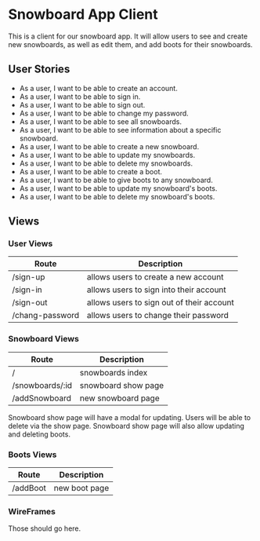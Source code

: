 # Snowboard App Client

This is a client for our snowboard app. It will allow users to see and create new snowboards, as well as edit them, and add boots for their snowboards.

## User Stories

* As a user, I want to be able to create an account.
* As a user, I want to be able to sign in.
* As a user, I want to be able to sign out.
* As a user, I want to be able to change my password.
* As a user, I want to be able to see all snowboards.
* As a user, I want to be able to see information about a specific snowboard.
* As a user, I want to be able to create a new snowboard.
* As a user, I want to be able to update my snowboards.
* As a user, I want to be able to delete my snowboards.
* As a user, I want to be able to create a boot.
* As a user, I want to be able to give boots to any snowboard.
* As a user, I want to be able to update my snowboard's boots.
* As a user, I want to be able to delete my snowboard's boots.

## Views

### User Views

| Route | Description | 
| ----- | ------------|
| /sign-up | allows users to create a new account |
| /sign-in | allows users to sign into their account |
| /sign-out | allows users to sign out of their account |
| /chang-password | allows users to change their password |

### Snowboard Views

| Route | Description | 
| ----- | ------------|
| /     | snowboards index  |
| /snowboards/:id | snowboard show page |
| /addSnowboard | new snowboard page |

Snowboard show page will have a modal for updating.
Users will be able to delete via the show page.
Snowboard show page will also allow updating and deleting boots.


### Boots Views

| Route | Description | 
| ----- | ------------|
| /addBoot | new boot page |


### WireFrames

Those should go here.
